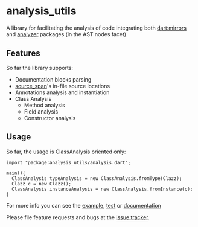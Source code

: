 # analysis_utils

A library for facilitating the analysis of code integrating both [dart:mirrors](https://api.dartlang.org/dev/2.0.0-dev.53.0/dart-mirrors/dart-mirrors-library.html) and [analyzer](https://www.dartdocs.org/documentation/analyzer/latest/) packages (in the AST nodes facet)

## Features

So far the library supports:
 - Documentation blocks parsing
 - [source_span](https://www.dartdocs.org/documentation/source_span/latest/)'s in-file source locations
 - Annotations analysis and instantiation
 - Class Analysis
   - Method analysis
   - Field analysis
   - Constructor analysis

## Usage
So far, the usage is ClassAnalysis oriented only:

```
import "package:analysis_utils/analysis.dart";

main(){
  ClassAnalysis typeAnalysis = new ClassAnalysis.fromType(Clazz);
  Clazz c = new Clazz();
  ClassAnalysis instanceAnalysis = new ClassAnalysis.fromInstance(c);
}
```

For more info you can see the [example](https://pub.dartlang.org/packages/analysis_utils#-example-tab-), [test](https://github.com/Rodsevich/analysis_utils/blob/master/test/analysis_utils_test.dart) or [documentation](https://pub.dartlang.org/documentation/analysis_utils/latest/)

Please file feature requests and bugs at the [issue tracker][tracker].

[tracker]: http://github.com/Rodsevich/analysis_utils/issues/
